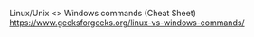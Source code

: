 Linux/Unix <> Windows commands (Cheat Sheet)
https://www.geeksforgeeks.org/linux-vs-windows-commands/


